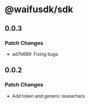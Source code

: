 # @waifusdk/sdk

## 0.0.3

### Patch Changes

- ad7b689: Fixing bugs

## 0.0.2

### Patch Changes

- Add token and generic reseachers
